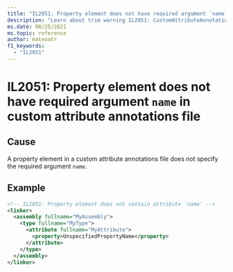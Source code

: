 ```yaml
---
title: "IL2051: Property element does not have required argument `name` in custom attribute annotations file"
description: "Learn about trim warning IL2051: CustomAttributeAnnotationsPropertyWithNoName"
ms.date: 08/25/2021
ms.topic: reference
author: mateoatr
f1_keywords:
  - "IL2051"
---
```

# IL2051: Property element does not have required argument `name` in custom attribute annotations file

## Cause

A property element in a custom attribute annotations file does not specify the required
argument `name`.

## Example

```xml
<!-- IL2051: Property element does not contain attribute 'name' -->
<linker>
  <assembly fullname="MyAssembly">
    <type fullname="MyType">
      <attribute fullname="MyAttribute">
        <property>UnspecifiedPropertyName</property>
      </attribute>
    </type>
  </assembly>
</linker>
```
